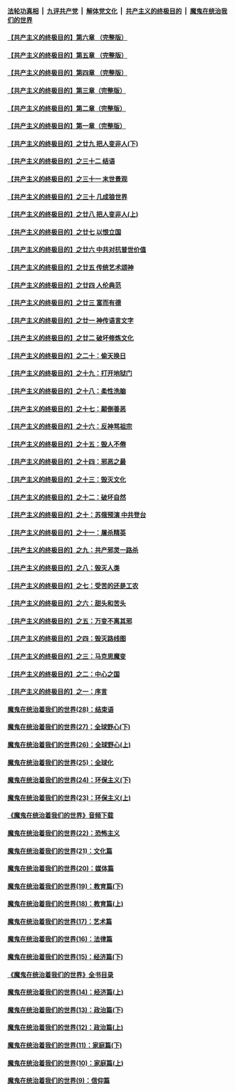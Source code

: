 ####  [法轮功真相](../../../../basic/blob/master/README.md?t=06301402) &nbsp;|&nbsp; [九评共产党](../../../../9ping.md/blob/master/README.md?t=06301402) &nbsp;|&nbsp; [解体党文化](../../../../jtdwh.md/blob/master/README.md?t=06301402)  &nbsp;|&nbsp; [共产主义的终极目的](../../../../gczydzjmd.md/blob/master/README.md?t=06301402) &nbsp;|&nbsp; [魔鬼在统治我们的世界](../../../../mgztzwmdsj.md/blob/master/README.md?t=06301402) 

#### [【共产主义的终极目的】第六章 （完整版）](../pages/nsc422/n11428913.md?t=06301402) 

#### [【共产主义的终极目的】第五章 （完整版）](../pages/nsc422/n11428912.md?t=06301402) 

#### [【共产主义的终极目的】第四章 （完整版）](../pages/nsc422/n11428907.md?t=06301402) 

#### [【共产主义的终极目的】第三章（完整版）](../pages/nsc422/n11428848.md?t=06301402) 

#### [【共产主义的终极目的】第二章（完整版）](../pages/nsc422/n11428831.md?t=06301402) 

#### [【共产主义的终极目的】第一章（完整版）](../pages/nsc422/n11417651.md?t=06301402) 

#### [【共产主义的终极目的】之廿九 把人变非人(下)](../pages/nsc422/n11344140.md?t=06301402) 

#### [【共产主义的终极目的】之三十二 结语](../pages/nsc422/n11360535.md?t=06301402) 

#### [【共产主义的终极目的】之三十一 末世景观](../pages/nsc422/n11351129.md?t=06301402) 

#### [【共产主义的终极目的】之三十 几成狼世界](../pages/nsc422/n11348280.md?t=06301402) 

#### [【共产主义的终极目的】之廿八 把人变非人(上)](../pages/nsc422/n11340492.md?t=06301402) 

#### [【共产主义的终极目的】之廿七 以恨立国](../pages/nsc422/n11336944.md?t=06301402) 

#### [【共产主义的终极目的】之廿六 中共对抗普世价值](../pages/nsc422/n11324785.md?t=06301402) 

#### [【共产主义的终极目的】之廿五 传统艺术颂神](../pages/nsc422/n11296396.md?t=06301402) 

#### [【共产主义的终极目的】之廿四 人伦典范](../pages/nsc422/n11296397.md?t=06301402) 

#### [【共产主义的终极目的】之廿三 富而有德](../pages/nsc422/n11283598.md?t=06301402) 

#### [【共产主义的终极目的】之廿一 神传语言文字](../pages/nsc422/n11263265.md?t=06301402) 

#### [【共产主义的终极目的】之廿二 破坏修炼文化](../pages/nsc422/n11245728.md?t=06301402) 

#### [【共产主义的终极目的】之二十：偷天换日](../pages/nsc422/n11238846.md?t=06301402) 

#### [【共产主义的终极目的】之十九：打开地狱门](../pages/nsc422/n11206376.md?t=06301402) 

#### [【共产主义的终极目的】之十八：柔性洗脑](../pages/nsc422/n11199994.md?t=06301402) 

#### [【共产主义的终极目的】之十七：颠倒善恶](../pages/nsc422/n11179782.md?t=06301402) 

#### [【共产主义的终极目的】之十六：反神骂祖宗](../pages/nsc422/n11166798.md?t=06301402) 

#### [【共产主义的终极目的】之十五：毁人不倦](../pages/nsc422/n11166792.md?t=06301402) 

#### [【共产主义的终极目的】之十四：邪恶之最](../pages/nsc422/n11150249.md?t=06301402) 

#### [【共产主义的终极目的】之十三：毁灭文化](../pages/nsc422/n11135227.md?t=06301402) 

#### [【共产主义的终极目的】之十二：破坏自然](../pages/nsc422/n11135214.md?t=06301402) 

#### [【共产主义的终极目的】之十：苏俄预演 中共登台](../pages/nsc422/n11118424.md?t=06301402) 

#### [【共产主义的终极目的】之十一：屠杀精英](../pages/nsc422/n11118442.md?t=06301402) 

#### [【共产主义的终极目的】之九：共产邪灵一路杀](../pages/nsc422/n11114139.md?t=06301402) 

#### [【共产主义的终极目的】之八：毁灭人类](../pages/nsc422/n11108503.md?t=06301402) 

#### [【共产主义的终极目的】之七：受苦的还是工农](../pages/nsc422/n11101809.md?t=06301402) 

#### [【共产主义的终极目的】之六：甜头和苦头](../pages/nsc422/n11096971.md?t=06301402) 

#### [【共产主义的终极目的】之五：万变不离其邪](../pages/nsc422/n11091285.md?t=06301402) 

#### [【共产主义的终极目的】之四：毁灭路线图](../pages/nsc422/n11086284.md?t=06301402) 

#### [【共产主义的终极目的】之三：马克思魔变](../pages/nsc422/n11061941.md?t=06301402) 

#### [【共产主义的终极目的】之二：中心之国](../pages/nsc422/n11047728.md?t=06301402) 

#### [【共产主义的终极目的】之一：序言](../pages/nsc422/n11086077.md?t=06301402) 

#### [魔鬼在统治着我们的世界(28)：结束语](../pages/nsc422/n10936246.md?t=06301402) 

#### [魔鬼在统治着我们的世界(27)：全球野心(下)](../pages/nsc422/n10928319.md?t=06301402) 

#### [魔鬼在统治着我们的世界(26)：全球野心(上)](../pages/nsc422/n10900318.md?t=06301402) 

#### [魔鬼在统治着我们的世界(25)：全球化](../pages/nsc422/n10788205.md?t=06301402) 

#### [魔鬼在统治着我们的世界(24)：环保主义(下)](../pages/nsc422/n10695307.md?t=06301402) 

#### [魔鬼在统治着我们的世界(23)：环保主义(上)](../pages/nsc422/n10688613.md?t=06301402) 

#### [《魔鬼在统治着我们的世界》音频下载](../pages/nsc422/n10635553.md?t=06301402) 

#### [魔鬼在统治着我们的世界(22)：恐怖主义](../pages/nsc422/n10614727.md?t=06301402) 

#### [魔鬼在统治着我们的世界(21)：文化篇](../pages/nsc422/n10597706.md?t=06301402) 

#### [魔鬼在统治着我们的世界(20)：媒体篇](../pages/nsc422/n10586579.md?t=06301402) 

#### [魔鬼在统治着我们的世界(19)：教育篇(下)](../pages/nsc422/n10564808.md?t=06301402) 

#### [魔鬼在统治着我们的世界(18)：教育篇(上)](../pages/nsc422/n10526970.md?t=06301402) 

#### [魔鬼在统治着我们的世界(17)：艺术篇](../pages/nsc422/n10499093.md?t=06301402) 

#### [魔鬼在统治着我们的世界(16)：法律篇](../pages/nsc422/n10485969.md?t=06301402) 

#### [魔鬼在统治着我们的世界(15)：经济篇(下)](../pages/nsc422/n10469975.md?t=06301402) 

#### [《魔鬼在统治着我们的世界》全书目录](../pages/nsc422/n10464261.md?t=06301402) 

#### [魔鬼在统治着我们的世界(14)：经济篇(上)](../pages/nsc422/n10457370.md?t=06301402) 

#### [魔鬼在统治着我们的世界(13)：政治篇(下)](../pages/nsc422/n10448270.md?t=06301402) 

#### [魔鬼在统治着我们的世界(12)：政治篇(上)](../pages/nsc422/n10444576.md?t=06301402) 

#### [魔鬼在统治着我们的世界(11)：家庭篇(下)](../pages/nsc422/n10440961.md?t=06301402) 

#### [魔鬼在统治着我们的世界(10)：家庭篇(上)](../pages/nsc422/n10435448.md?t=06301402) 

#### [魔鬼在统治着我们的世界(9)：信仰篇](../pages/nsc422/n10432159.md?t=06301402) 

